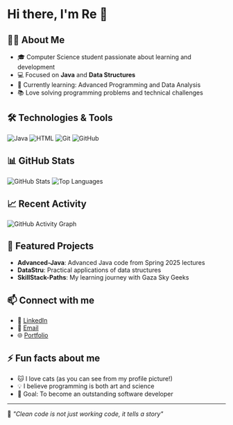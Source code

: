 
# Hi there, I'm Re 👋

## 👨‍💻 About Me
- 🎓 Computer Science student passionate about learning and development
- 💻 Focused on **Java** and **Data Structures**
- 🌱 Currently learning: Advanced Programming and Data Analysis
- 📚 Love solving programming problems and technical challenges

## 🛠️ Technologies & Tools
![Java](https://img.shields.io/badge/Java-ED8B00?style=for-the-badge&logo=java&logoColor=white)
![HTML](https://img.shields.io/badge/HTML5-E34F26?style=for-the-badge&logo=html5&logoColor=white)
![Git](https://img.shields.io/badge/Git-F05032?style=for-the-badge&logo=git&logoColor=white)
![GitHub](https://img.shields.io/badge/GitHub-100000?style=for-the-badge&logo=github&logoColor=white)

## 📊 GitHub Stats
![GitHub Stats](https://github-readme-stats.vercel.app/api?username=Re831-lab&show_icons=true&theme=dark&hide_border=true)
![Top Languages](https://github-readme-stats.vercel.app/api/top-langs/?username=Re831-lab&layout=compact&theme=dark&hide_border=true)

## 📈 Recent Activity
![GitHub Activity Graph](https://github-readme-activity-graph.vercel.app/graph?username=Re831-lab&theme=react-dark&hide_border=true)

## 🎯 Featured Projects
- **Advanced-Java**: Advanced Java code from Spring 2025 lectures
- **DataStru**: Practical applications of data structures
- **SkillStack-Paths**: My learning journey with Gaza Sky Geeks

## 📫 Connect with me
- 💼 [LinkedIn](your-linkedin-profile)
- 📧 [Email](mailto:your-email@example.com)
- 🌐 [Portfolio](your-portfolio-website)

## ⚡ Fun facts about me
- 🐱 I love cats (as you can see from my profile picture!)
- 💡 I believe programming is both art and science
- 🎯 Goal: To become an outstanding software developer

---
💫 *"Clean code is not just working code, it tells a story"*
